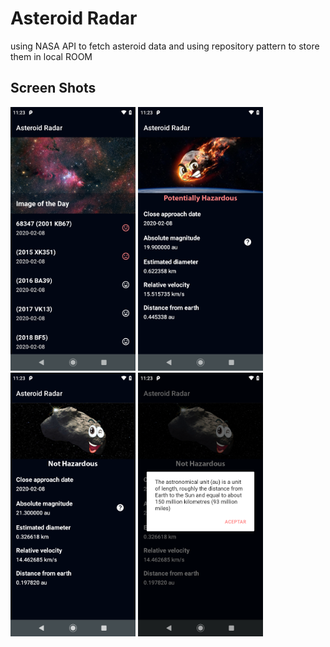 # Asteroid Radar

using NASA API to fetch asteroid data and using repository pattern to store them in local ROOM

## Screen Shots
<p float="left">
  <img src="./screenshots/screen_1.png" alt="Saved places" width="200"/>
  <img src="./screenshots/screen_2.png" alt="Place list" width="200"/>
  <img src="./screenshots/screen_3.png" alt="Place details" width="200"/>
  <img src="./screenshots/screen_4.png" alt="Place details" width="200"/>

</p>
